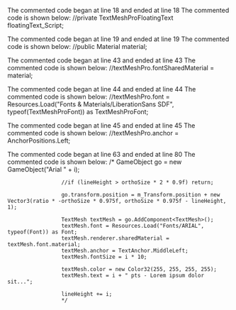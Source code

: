 The commented code began at line 18 and ended at line 18
The commented code is shown below:
        //private TextMeshProFloatingText floatingText_Script;


The commented code began at line 19 and ended at line 19
The commented code is shown below:
        //public Material material;


The commented code began at line 43 and ended at line 43
The commented code is shown below:
                    //textMeshPro.fontSharedMaterial = material;


The commented code began at line 44 and ended at line 44
The commented code is shown below:
                    //textMeshPro.font = Resources.Load("Fonts & Materials/LiberationSans SDF", typeof(TextMeshProFont)) as TextMeshProFont;


The commented code began at line 45 and ended at line 45
The commented code is shown below:
                    //textMeshPro.anchor = AnchorPositions.Left;


The commented code began at line 63 and ended at line 80
The commented code is shown below:
                    /*
                     GameObject go = new GameObject("Arial " + i);
 
                     //if (lineHeight > orthoSize * 2 * 0.9f) return;
 
                     go.transform.position = m_Transform.position + new Vector3(ratio * -orthoSize * 0.975f, orthoSize * 0.975f - lineHeight, 1);
                                        
                     TextMesh textMesh = go.AddComponent<TextMesh>();
                     textMesh.font = Resources.Load("Fonts/ARIAL", typeof(Font)) as Font;
                     textMesh.renderer.sharedMaterial = textMesh.font.material;
                     textMesh.anchor = TextAnchor.MiddleLeft;
                     textMesh.fontSize = i * 10;
 
                     textMesh.color = new Color32(255, 255, 255, 255);
                     textMesh.text = i + " pts - Lorem ipsum dolor sit...";
 
                     lineHeight += i;
                     */


